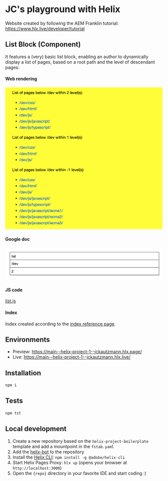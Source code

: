 # JC's playground with Helix

Website created by following the AEM Franklin tutorial:
https://www.hlx.live/developer/tutorial

## List Block (Component)

It features a (very) basic list block, enabling an author to dynamically display a list of pages, based on a root path and the level of descendant pages:  

#### Web rendering

<img src="list_web.png" alt="page list on a web page" width="500"/>

#### Google doc

<img src="list_author.png" alt="Google docs list definition" width="500"/>

#### JS code

[list.js](blocks/list/list.js)

#### Index

Index created according to the [index reference page](https://www.hlx.live/developer/indexing).

## Environments
- Preview: https://main--helix-project-1--jckautzmann.hlx.page/
- Live: https://main--helix-project-1--jckautzmann.hlx.live/

## Installation

```sh
npm i
```

## Tests

```sh
npm tst
```

## Local development

1. Create a new repository based on the `helix-project-boilerplate` template and add a mountpoint in the `fstab.yaml`
1. Add the [helix-bot](https://github.com/apps/helix-bot) to the repository
1. Install the [Helix CLI](https://github.com/adobe/helix-cli): `npm install -g @adobe/helix-cli`
1. Start Helix Pages Proxy: `hlx up` (opens your browser at `http://localhost:3000`)
1. Open the `{repo}` directory in your favorite IDE and start coding :)

